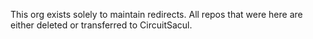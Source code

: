 This org exists solely to maintain redirects. All repos that were here are either deleted or transferred to CircuitSacul.

